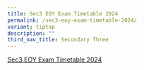 ```yaml
---
title: Sec3 EOY Exam Timetable 2024
permalink: /sec3-eoy-exam-timetable-2024/
variant: tiptap
description: ""
third_nav_title: Secondary Three
---
```

<p><a href="/files/Exam Timetable 2024/2024_NSS_End_of_Year_Exam_Timetable__Sec3.pdf" rel="noopener noreferrer nofollow" target="_blank">Sec3 EOY Exam Timetable 2024</a>
</p>